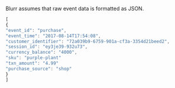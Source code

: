 Blurr assumes that raw event data is formatted as JSON.

```javascript
[
{
"event_id": "purchase",
"event_time": "2017-08-14T17:54:08",
"customer_identifier": "72a039b9-6759-901a-cf3a-3354d21beed2",
"session_id": "ey3je39-932u73",
"currency_balance": "4000",
"sku": "purple-plant"
"txn_amount": "4.99"
"purchase_source": "shop"
}
]
```
